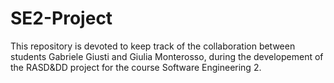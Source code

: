 # SE2-Project

This repository is devoted to keep track of the collaboration between students Gabriele Giusti and Giulia Monterosso, during the developement of the RASD&DD project for the course Software Engineering 2.
